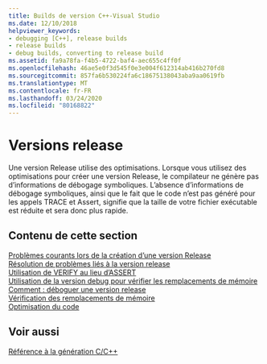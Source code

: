 ```yaml
---
title: Builds de version C++-Visual Studio
ms.date: 12/10/2018
helpviewer_keywords:
- debugging [C++], release builds
- release builds
- debug builds, converting to release build
ms.assetid: fa9a78fa-f4b5-4722-baf4-aec655c4ff0f
ms.openlocfilehash: 46ae5e0f3d545f0e3e004f612314ab416b270fd8
ms.sourcegitcommit: 857fa6b530224fa6c18675138043aba9aa0619fb
ms.translationtype: MT
ms.contentlocale: fr-FR
ms.lasthandoff: 03/24/2020
ms.locfileid: "80168822"
---
```

# <a name="release-builds"></a>Versions release

Une version Release utilise des optimisations. Lorsque vous utilisez des optimisations pour créer une version Release, le compilateur ne génère pas d’informations de débogage symboliques. L’absence d’informations de débogage symboliques, ainsi que le fait que le code n’est pas généré pour les appels TRACE et Assert, signifie que la taille de votre fichier exécutable est réduite et sera donc plus rapide.

## <a name="in-this-section"></a>Contenu de cette section

[Problèmes courants lors de la création d’une version Release](common-problems-when-creating-a-release-build.md)<br/>
[Résolution de problèmes liés à la version release](fixing-release-build-problems.md)<br/>
[Utilisation de VERIFY au lieu d’ASSERT](using-verify-instead-of-assert.md)<br/>
[Utilisation de la version debug pour vérifier les remplacements de mémoire](using-the-debug-build-to-check-for-memory-overwrite.md)<br/>
[Comment : déboguer une version release](how-to-debug-a-release-build.md)<br/>
[Vérification des remplacements de mémoire](checking-for-memory-overwrites.md)<br/>
[Optimisation du code](optimizing-your-code.md)

## <a name="see-also"></a>Voir aussi

[Référence à la génération C/C++](reference/c-cpp-building-reference.md)
